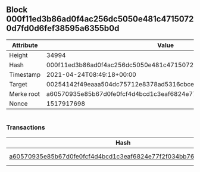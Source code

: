 ## Block 000f11ed3b86ad0f4ac256dc5050e481c47150720d7fd0d6fef38595a6355b0d

Attribute | Value
--- | ---
Height | 34994
Hash | 000f11ed3b86ad0f4ac256dc5050e481c47150720d7fd0d6fef38595a6355b0d
Timestamp | 2021-04-24T08:49:18+00:00
Target | 00254142f49eaaa504dc75712e8378ad5316cbcead634704b3734b6271167cc4
Merke root | a60570935e85b67d0fe0fcf4d4bcd1c3eaf6824e77f2f034bb76afc3d11172be
Nonce | 1517917698

```

```

### Transactions

Hash | Amount
--- | ---
[a60570935e85b67d0fe0fcf4d4bcd1c3eaf6824e77f2f034bb76afc3d11172be](a60570935e85b67d0fe0fcf4d4bcd1c3eaf6824e77f2f034bb76afc3d11172be.md) | 10.00000000 SKEPTI 
